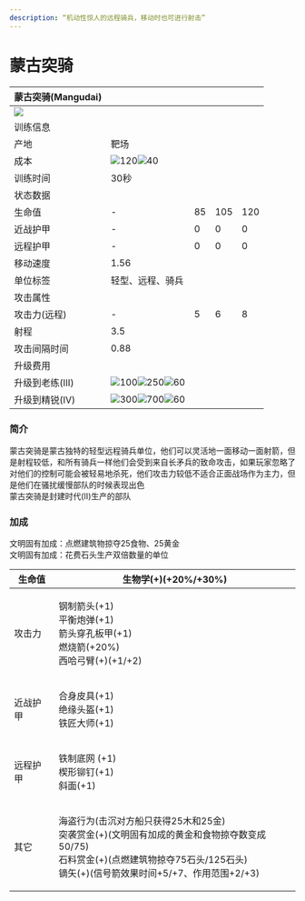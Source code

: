 ```yaml
---
description: “机动性惊人的远程骑兵，移动时也可进行射击”
---
```


# 蒙古突骑

| 蒙古突骑(Mangudai)                                                                                                             |                                                                                                                                                                                                                                                                                                                |    |     |     |
| -------------------------------------------------------------------------------------------------------------------------- | -------------------------------------------------------------------------------------------------------------------------------------------------------------------------------------------------------------------------------------------------------------------------------------------------------------- | -- | --- | --- |
| ![](https://seicing-1257171891.cos.ap-nanjing.myqcloud.com/3fatcatpool/aoe4/tech/%E8%92%99%E5%8F%A4%E7%AA%81%E9%AA%91.png) |                                                                                                                                                                                                                                                                                                                |    |     |     |
| 训练信息                                                                                                                       |                                                                                                                                                                                                                                                                                                                |    |     |     |
| 产地                                                                                                                         | 靶场                                                                                                                                                                                                                                                                                                             |    |     |     |
| 成本                                                                                                                         | ![](https://seicing-1257171891.cos.ap-nanjing.myqcloud.com/3fatcatpool/aoe4/tech/%E8%82%89.png)120![](https://seicing-1257171891.cos.ap-nanjing.myqcloud.com/3fatcatpool/aoe4/tech/%E9%87%91.png)40                                                                                                            |    |     |     |
| 训练时间                                                                                                                       | 30秒                                                                                                                                                                                                                                                                                                            |    |     |     |
| 状态数据                                                                                                                       |                                                                                                                                                                                                                                                                                                                |    |     |     |
| 生命值                                                                                                                        | -                                                                                                                                                                                                                                                                                                              | 85 | 105 | 120 |
| 近战护甲                                                                                                                       | -                                                                                                                                                                                                                                                                                                              | 0  | 0   | 0   |
| 远程护甲                                                                                                                       | -                                                                                                                                                                                                                                                                                                              | 0  | 0   | 0   |
| 移动速度                                                                                                                       | 1.56                                                                                                                                                                                                                                                                                                           |    |     |     |
| 单位标签                                                                                                                       | 轻型、远程、骑兵                                                                                                                                                                                                                                                                                                       |    |     |     |
| 攻击属性                                                                                                                       |                                                                                                                                                                                                                                                                                                                |    |     |     |
| 攻击力(远程)                                                                                                                    | -                                                                                                                                                                                                                                                                                                              | 5  | 6   | 8   |
| 射程                                                                                                                         | 3.5                                                                                                                                                                                                                                                                                                            |    |     |     |
| 攻击间隔时间                                                                                                                     | 0.88                                                                                                                                                                                                                                                                                                           |    |     |     |
| 升级费用                                                                                                                       |                                                                                                                                                                                                                                                                                                                |    |     |     |
| 升级到老练(III)                                                                                                                 | ![](https://seicing-1257171891.cos.ap-nanjing.myqcloud.com/3fatcatpool/aoe4/tech/%E8%82%89.png)100![](https://seicing-1257171891.cos.ap-nanjing.myqcloud.com/3fatcatpool/aoe4/tech/%E9%87%91.png)250![](https://seicing-1257171891.cos.ap-nanjing.myqcloud.com/3fatcatpool/aoe4/tech/%E6%97%B6%E9%97%B4.png)60 |    |     |     |
| 升级到精锐(IV)                                                                                                                  | ![](https://seicing-1257171891.cos.ap-nanjing.myqcloud.com/3fatcatpool/aoe4/tech/%E8%82%89.png)300![](https://seicing-1257171891.cos.ap-nanjing.myqcloud.com/3fatcatpool/aoe4/tech/%E9%87%91.png)700![](https://seicing-1257171891.cos.ap-nanjing.myqcloud.com/3fatcatpool/aoe4/tech/%E6%97%B6%E9%97%B4.png)60 |    |     |     |

### 简介 <a href="#jia" id="jia"></a>

蒙古突骑是蒙古独特的轻型远程骑兵单位，他们可以灵活地一面移动一面射箭，但是射程较低，和所有骑兵一样他们会受到来自长矛兵的致命攻击，如果玩家忽略了对他们的控制可能会被轻易地杀死，他们攻击力较低不适合正面战场作为主力，但是他们在骚扰缓慢部队的时候表现出色\
蒙古突骑是封建时代(II)生产的部队

### 加成 <a href="#sp" id="sp"></a>

文明固有加成：点燃建筑物掠夺25食物、25黄金\
文明固有加成：花费石头生产双倍数量的单位

| 生命值  | <img src="https://seicing-1257171891.cos.ap-nanjing.myqcloud.com/3fatcatpool/aoe4/tech/%E7%94%9F%E7%89%A9%E5%AD%A6.png" alt="" data-size="line">生物学(+)(+20%/+30%)                                                                                                                                                                                                                                                                                                                                                                                                                                                                                                                                                                                                                                                                                                              |
| ---- | ------------------------------------------------------------------------------------------------------------------------------------------------------------------------------------------------------------------------------------------------------------------------------------------------------------------------------------------------------------------------------------------------------------------------------------------------------------------------------------------------------------------------------------------------------------------------------------------------------------------------------------------------------------------------------------------------------------------------------------------------------------------------------------------------------------------------------------------------------------------------------ |
| 攻击力  | <p><img src="https://seicing-1257171891.cos.ap-nanjing.myqcloud.com/3fatcatpool/aoe4/tech/%E9%92%A2%E5%88%B6%E7%AE%AD%E5%A4%B4.png" alt="" data-size="line">钢制箭头(+1)<br><img src="https://seicing-1257171891.cos.ap-nanjing.myqcloud.com/3fatcatpool/aoe4/tech/%E5%B9%B3%E8%A1%A1%E7%82%AE%E5%BC%B9.png" alt="" data-size="line">平衡炮弹(+1)<br><img src="https://seicing-1257171891.cos.ap-nanjing.myqcloud.com/3fatcatpool/aoe4/tech/%E7%AE%AD%E5%A4%B4%E7%A9%BF%E5%AD%94%E6%9D%BF%E7%94%B2.png" alt="" data-size="line">箭头穿孔板甲(+1)<br><img src="https://seicing-1257171891.cos.ap-nanjing.myqcloud.com/3fatcatpool/aoe4/tech/%E7%87%83%E7%83%A7%E7%AE%AD.png" alt="" data-size="line">燃烧箭(+20%)<br><img src="https://seicing-1257171891.cos.ap-nanjing.myqcloud.com/3fatcatpool/aoe4/tech/%E8%A5%BF%E5%93%88%E5%BC%93%E8%87%82.png" alt="" data-size="line">西哈弓臂(+)(+1/+2)</p> |
| 近战护甲 | <p><img src="https://seicing-1257171891.cos.ap-nanjing.myqcloud.com/3fatcatpool/aoe4/tech/%E5%90%88%E8%BA%AB%E7%9A%AE%E5%85%B7.png" alt="" data-size="line">合身皮具(+1)<br><img src="https://seicing-1257171891.cos.ap-nanjing.myqcloud.com/3fatcatpool/aoe4/tech/%E7%BB%9D%E7%BC%98%E5%A4%B4%E7%9B%94.png" alt="" data-size="line">绝缘头盔(+1)<br><img src="https://seicing-1257171891.cos.ap-nanjing.myqcloud.com/3fatcatpool/aoe4/tech/%E9%93%81%E5%8C%A0%E5%A4%A7%E5%B8%88.png" alt="" data-size="line">铁匠大师(+1)</p>                                                                                                                                                                                                                                                                                                                                                             |
| 远程护甲 | <p><img src="https://seicing-1257171891.cos.ap-nanjing.myqcloud.com/3fatcatpool/aoe4/tech/%E9%93%81%E5%88%B6%E5%BA%95%E7%BD%91.png" alt="" data-size="line">铁制底网 (+1)<br><img src="https://seicing-1257171891.cos.ap-nanjing.myqcloud.com/3fatcatpool/aoe4/tech/%E6%A5%94%E5%BD%A2%E9%93%86%E9%92%89.png" alt="" data-size="line">楔形铆钉(+1)<br><img src="https://seicing-1257171891.cos.ap-nanjing.myqcloud.com/3fatcatpool/aoe4/tech/%E6%96%9C%E9%9D%A2.png" alt="" data-size="line">斜面(+1)</p>                                                                                                                                                                                                                                                                                                                                                                                |
| 其它   | <p><img src="https://seicing-1257171891.cos.ap-nanjing.myqcloud.com/3fatcatpool/aoe4/tech/%E6%B5%B7%E7%9B%97%E8%A1%8C%E4%B8%BA.png" alt="" data-size="line">海盗行为(击沉对方船只获得25木和25金)<br><img src="https://seicing-1257171891.cos.ap-nanjing.myqcloud.com/3fatcatpool/aoe4/tech/%E7%AA%81%E8%A2%AD%E8%B5%8F%E9%87%91.png" alt="" data-size="line">突袭赏金(+)(文明固有加成的黄金和食物掠夺数变成50/75)<br><img src="https://seicing-1257171891.cos.ap-nanjing.myqcloud.com/3fatcatpool/aoe4/tech/%E7%9F%B3%E6%96%99%E8%B5%8F%E9%87%91.png" alt="" data-size="line">石料赏金(+)(点燃建筑物掠夺75石头/125石头)<br><img src="https://seicing-1257171891.cos.ap-nanjing.myqcloud.com/3fatcatpool/aoe4/tech/%E9%95%9D%E7%9F%A2.png" alt="" data-size="line">镝矢(+)(信号箭效果时间+5/+7、作用范围+2/+3)</p>                                                                                                                               |

